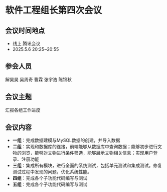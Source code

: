 # 软件工程组长第四次会议

## 会议时间地点

- 线上 腾讯会议
- 2025.5.6  20:25~20:55

## 参会人员

解昊昊 吴周奇 曹霖 张宇浩 陈锦秋

## 会议主题
汇报各组工作进度

## 会议内容
- **一组**：完成数据建模与MySQL数据的创建，并导入数据
- **二组**：实现和数据库的连接，前端能够从数据库中查询数据；能够初步进行文物的浏览，能够对文物进行条件筛选，能够展示文物相关信息；实现用户登录、注册功能
- **三组**：集成所有模块，进行全面的系统测试，包括单元测试和集成测试。修复测试过程中发现的问题，优化系统性能。
- **四组**：完成各个子功能代码编写与测试
- **五组**：完成各个子功能代码编写与测试



